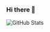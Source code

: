 ### Hi there 👋

<!--
**imansafari1991/imansafari1991** is a ✨ _special_ ✨ repository because its `README.md` (this file) appears on your GitHub profile.

Here are some ideas to get you started:

🔭 I’m currently working on Otaghak
- 🌱 I’m currently learning Redis
- 👯 I’m looking to collaborate on ...
- 🤔 I’m looking for help with ...
- 💬 Ask me about ...
- 📫 How to reach me: ...
- 😄 Pronouns: ...
- ⚡ Fun fact: ...
🔭 I’m currently working on Otaghak
🌱 I’m currently learning Redis




-->

![GitHub Stats](https://github-readme-stats.vercel.app/api?username=imansafari1991&count_private=true&count_forked=true&theme=midnight-purple2&showicons=true&include_all_commits=true)

